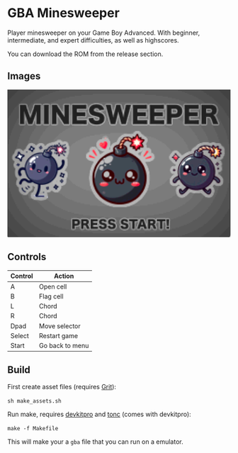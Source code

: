 # GBA Minesweeper

Player minesweeper on your Game Boy Advanced. With beginner, intermediate, and expert difficulties, as well as highscores.

You can download the ROM from the release section.

## Images

![](images/image1.png)

## Controls
|Control| Action |
|--|--|
| A | Open cell |
| B | Flag cell |
| L | Chord |
| R | Chord |
| Dpad | Move selector |
| Select | Restart game |
| Start | Go back to menu |

## Build

First create asset files (requires [Grit](https://www.coranac.com/man/grit/html/grit.htm)):

`sh make_assets.sh`

Run make, requires [devkitpro](https://devkitpro.org/wiki/Getting_Started) and [tonc](https://gbadev.net/tonc/) (comes with devkitpro):

`make -f Makefile`

This will make your a `gba` file that you can run on a emulator.

